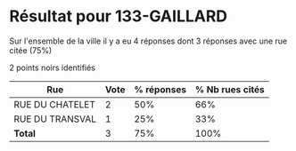 # Résultat pour 133-GAILLARD

Sur l'ensemble de la ville il y a eu 4 réponses dont 3 réponses avec une rue citée (75%)

2 points noirs identifiés

| Rue | Vote | % réponses | % Nb rues cités|
|-----|------|------------|----------------|
| RUE DU CHATELET | 2 | 50% | 66%|
| RUE DU TRANSVAL | 1 | 25% | 33%|
| **Total** | 3 | 75% | 100%|
